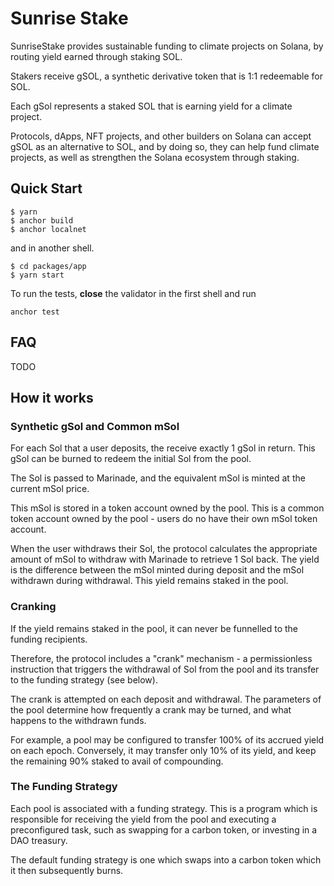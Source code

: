 # Sunrise Stake

SunriseStake provides sustainable funding to climate projects on Solana,
by routing yield earned through staking SOL.

Stakers receive gSOL, a synthetic derivative token that is 1:1 redeemable for SOL.

Each gSol represents a staked SOL that is earning yield for a climate project.

Protocols, dApps, NFT projects, and other builders on Solana can accept gSOL
as an alternative to SOL, and by doing so, they can help fund climate projects,
as well as strengthen the Solana ecosystem through staking.

## Quick Start

```shell
$ yarn
$ anchor build
$ anchor localnet
```
and in another shell.
```shell
$ cd packages/app
$ yarn start
```

To run the tests, __close__ the validator in the first shell and run
```shell
anchor test
```

## FAQ

TODO

## How it works

### Synthetic gSol and Common mSol

For each Sol that a user deposits, the receive exactly 1 gSol in return. This gSol can be burned to redeem the initial Sol from the pool.

The Sol is passed to Marinade, and the equivalent mSol is minted at the current mSol price.

This mSol is stored in a token account owned by the pool. This is a common token account owned by the pool - users do no have their own mSol token account.

When the user withdraws their Sol, the protocol calculates the appropriate amount of mSol to withdraw with Marinade to retrieve 1 Sol back.
The yield is the difference between the mSol minted during deposit and the mSol withdrawn during withdrawal. This yield remains staked in the pool.

### Cranking

If the yield remains staked in the pool, it can never be funnelled to the funding recipients.

Therefore, the protocol includes a "crank" mechanism - a permissionless instruction that triggers the withdrawal of Sol from the pool
and its transfer to the funding strategy (see below).

The crank is attempted on each deposit and withdrawal.
The parameters of the pool determine how frequently a crank may be turned, and what happens to the withdrawn funds.

For example, a pool may be configured to transfer 100% of its accrued yield on each epoch.
Conversely, it may transfer only 10% of its yield, and keep the remaining 90% staked to avail of compounding.

### The Funding Strategy

Each pool is associated with a funding strategy. This is a program which is responsible for receiving the yield from the pool and executing a
preconfigured task, such as swapping for a carbon token, or investing in a DAO treasury.

The default funding strategy is one which swaps into a carbon token which it then subsequently burns. 
